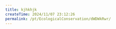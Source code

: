 ```yaml
---
title: kjhkhjk
createTime: 2024/11/07 23:12:26
permalink: /pt/EcologicalConservation/dWDWkRwr/
---
```

